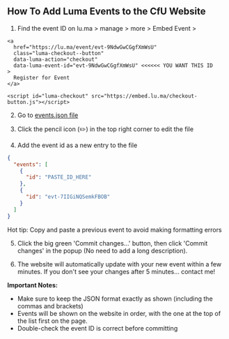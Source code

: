 ## How To Add Luma Events to the CfU Website

1. Find the event ID on lu.ma > manage > more > Embed Event > 

```
<a
  href="https://lu.ma/event/evt-9NdwGwCGgfXmWsU"
  class="luma-checkout--button"
  data-luma-action="checkout"
  data-luma-event-id="evt-9NdwGwCGgfXmWsU" <<<<<< YOU WANT THIS ID
>
  Register for Event
</a>

<script id="luma-checkout" src="https://embed.lu.ma/checkout-button.js"></script>
```

2. Go to [events.json file](https://github.com/Blue-Cardigan/cfu-website/blob/main/src/data/events.json)


3. Click the pencil icon (✏️) in the top right corner to edit the file

4. Add the event id as a new entry to the file

```json
{
  "events": [
    {
      "id": "PASTE_ID_HERE"
    },
    {
      "id": "evt-7IIGiNQSemkFBOB"
    }
  ]
} 
```

Hot tip: Copy and paste a previous event to avoid making formatting errors

5. Click the big green 'Commit changes...' button, then click 'Commit changes' in the popup (No need to add a long description).

6. The website will automatically update with your new event within a few minutes. If you don't see your changes after 5 minutes... contact me!

**Important Notes:**
- Make sure to keep the JSON format exactly as shown (including the commas and brackets)
- Events will be shown on the website in order, with the one at the top of the list first on the page.
- Double-check the event ID is correct before committing

